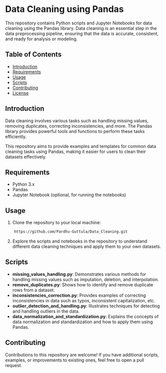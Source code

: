 # Data Cleaning using Pandas

This repository contains Python scripts and Jupyter Notebooks for data cleaning using the Pandas library. Data cleaning is an essential step in the data preprocessing pipeline, ensuring that the data is accurate, consistent, and ready for analysis or modeling.

## Table of Contents
- [Introduction](#introduction)
- [Requirements](#requirements)
- [Usage](#usage)
- [Scripts](#scripts)
- [Contributing](#contributing)
- [License](#license)

## Introduction

Data cleaning involves various tasks such as handling missing values, removing duplicates, correcting inconsistencies, and more. The Pandas library provides powerful tools and functions to perform these tasks efficiently.

This repository aims to provide examples and templates for common data cleaning tasks using Pandas, making it easier for users to clean their datasets effectively.

## Requirements

- Python 3.x
- Pandas
- Jupyter Notebook (optional, for running the notebooks)

## Usage

1. Clone the repository to your local machine:
```bash
    https://github.com/Pardhu-Guttula/Data_Cleaning.git
```
2. Explore the scripts and notebooks in the repository to understand different data cleaning techniques and apply them to your own datasets.

## Scripts

- **missing_values_handling.py**: Demonstrates various methods for handling missing values such as imputation, deletion, and interpolation.
- **remove_duplicates.py**: Shows how to identify and remove duplicate rows from a dataset.
- **inconsistencies_correction.py**: Provides examples of correcting inconsistencies in data such as typos, inconsistent capitalization, etc.
- **outlier_detection_and_handling.py**: Illustrates techniques for detecting and handling outliers in the data.
- **data_normalization_and_standardization.py**: Explains the concepts of data normalization and standardization and how to apply them using Pandas.

## Contributing

Contributions to this repository are welcome! If you have additional scripts, examples, or improvements to existing ones, feel free to open a pull request.

